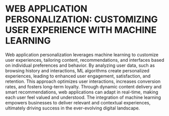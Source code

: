 # WEB APPLICATION PERSONALIZATION: CUSTOMIZING USER EXPERIENCE WITH MACHINE LEARNING


Web application personalization leverages machine learning to customize user experiences, tailoring content, recommendations, and interfaces based on individual preferences and behavior. By analyzing user data, such as browsing history and interactions, ML algorithms create personalized experiences, leading to enhanced user engagement, satisfaction, and retention. This approach optimizes user interactions, increases conversion rates, and fosters long-term loyalty. Through dynamic content delivery and smart recommendations, web applications can adapt in real-time, making each user feel valued and understood. The integration of machine learning empowers businesses to deliver relevant and contextual experiences, ultimately driving success in the ever-evolving digital landscape.
